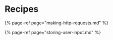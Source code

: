 # Recipes

{% page-ref page="making-http-requests.md" %}

{% page-ref page="storing-user-input.md" %}





